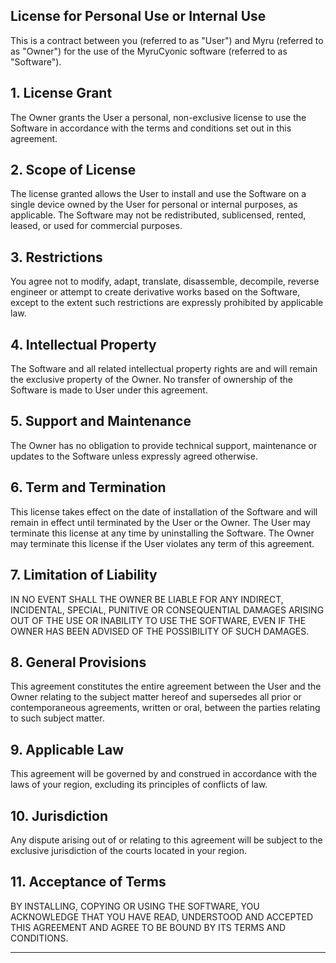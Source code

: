 ## License for Personal Use or Internal Use

This is a contract between you (referred to as "User") and Myru (referred to as "Owner") for the use of the MyruCyonic software (referred to as "Software").

## 1. License Grant

The Owner grants the User a personal, non-exclusive license to use the Software in accordance with the terms and conditions set out in this agreement.

## 2. Scope of License

The license granted allows the User to install and use the Software on a single device owned by the User for personal or internal purposes, as applicable. The Software may not be redistributed, sublicensed, rented, leased, or used for commercial purposes.

## 3. Restrictions

You agree not to modify, adapt, translate, disassemble, decompile, reverse engineer or attempt to create derivative works based on the Software, except to the extent such restrictions are expressly prohibited by applicable law.

## 4. Intellectual Property

The Software and all related intellectual property rights are and will remain the exclusive property of the Owner. No transfer of ownership of the Software is made to User under this agreement.

## 5. Support and Maintenance

The Owner has no obligation to provide technical support, maintenance or updates to the Software unless expressly agreed otherwise.

## 6. Term and Termination

This license takes effect on the date of installation of the Software and will remain in effect until terminated by the User or the Owner. The User may terminate this license at any time by uninstalling the Software. The Owner may terminate this license if the User violates any term of this agreement.

## 7. Limitation of Liability

IN NO EVENT SHALL THE OWNER BE LIABLE FOR ANY INDIRECT, INCIDENTAL, SPECIAL, PUNITIVE OR CONSEQUENTIAL DAMAGES ARISING OUT OF THE USE OR INABILITY TO USE THE SOFTWARE, EVEN IF THE OWNER HAS BEEN ADVISED OF THE POSSIBILITY OF SUCH DAMAGES.

## 8. General Provisions

This agreement constitutes the entire agreement between the User and the Owner relating to the subject matter hereof and supersedes all prior or contemporaneous agreements, written or oral, between the parties relating to such subject matter.

## 9. Applicable Law

This agreement will be governed by and construed in accordance with the laws of your region, excluding its principles of conflicts of law.

## 10. Jurisdiction

Any dispute arising out of or relating to this agreement will be subject to the exclusive jurisdiction of the courts located in your region.

## 11. Acceptance of Terms

BY INSTALLING, COPYING OR USING THE SOFTWARE, YOU ACKNOWLEDGE THAT YOU HAVE READ, UNDERSTOOD AND ACCEPTED THIS AGREEMENT AND AGREE TO BE BOUND BY ITS TERMS AND CONDITIONS.

---
